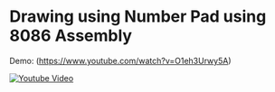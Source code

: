 # Drawing using Number Pad using 8086 Assembly

Demo: (https://www.youtube.com/watch?v=O1eh3Urwy5A)

[![Youtube Video](https://img.youtube.com/vi/O1eh3Urwy5A/0.jpg)](https://www.youtube.com/watch?v=O1eh3Urwy5A)
